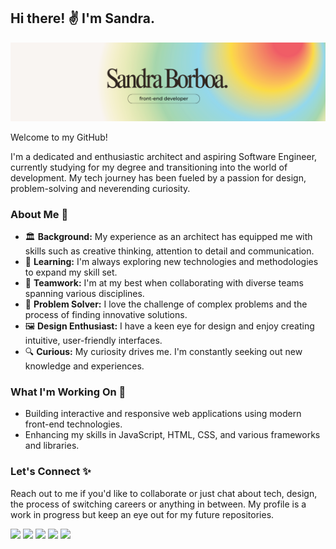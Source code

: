 ## Hi there! ✌️ I'm Sandra.

![banner](readmebanner.png)

Welcome to my GitHub!

I'm a dedicated and enthusiastic architect and aspiring Software Engineer, currently studying for my degree and transitioning into the world of development. My tech journey has been fueled by a passion for design, problem-solving and neverending curiosity.

### About Me 💭

- 🏛️ **Background:** My experience as an architect has equipped me with skills such as creative thinking, attention to detail and communication.
- 🌱 **Learning:** I'm always exploring new technologies and methodologies to expand my skill set.
- 👥 **Teamwork:** I'm at my best when collaborating with diverse teams spanning various disciplines.
- 🧩 **Problem Solver:** I love the challenge of complex problems and the process of finding innovative solutions.
- 🖼️ **Design Enthusiast:** I have a keen eye for design and enjoy creating intuitive, user-friendly interfaces.
- 🔍 **Curious:** My curiosity drives me. I'm constantly seeking out new knowledge and experiences.

### What I'm Working On 🌱

- Building interactive and responsive web applications using modern front-end technologies.
- Enhancing my skills in JavaScript, HTML, CSS, and various frameworks and libraries.

### Let's Connect ✨

Reach out to me if you'd like to collaborate or just chat about tech, design, the process of switching careers or anything in between. My profile is a work in progress but keep an eye out for my future repositories. 

<img src="https://img.shields.io/badge/HTML5-E34F26?style=for-the-badge&logo=html5&logoColor=white" /> <img src="https://img.shields.io/badge/CSS3-1572B6?style=for-the-badge&logo=css3&logoColor=white" /> <img src="https://img.shields.io/badge/Figma-F24E1E?style=for-the-badge&logo=figma&logoColor=white" /> <img src="https://img.shields.io/badge/Adobe Illustrator-FF9A00?style=for-the-badge&logo=adobe illustrator&logoColor=white" /> <img src="https://img.shields.io/badge/PowerBI-F2C811?style=for-the-badge&logo=Power BI&logoColor=white" />


<!--
**sandraborboa/sandraborboa** is a ✨ _special_ ✨ repository because its `README.md` (this file) appears on your GitHub profile.

Here are some ideas to get you started:

- 🔭 I’m currently working on ...
- 🌱 I’m currently learning ...
- 👯 I’m looking to collaborate on ...
- 🤔 I’m looking for help with ...
- 💬 Ask me about ...
- 📫 How to reach me: ...
- 😄 Pronouns: ...
- ⚡ Fun fact: ...
-->
